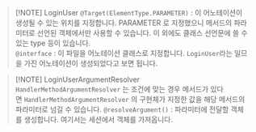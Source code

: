 > [!NOTE] LoginUser
> `@Target(ElementType.PARAMETER)` : 이 어노테이션이 생성될 수 있는 위치를 지정합니다. PARAMETER 로 지정했으니 메서드의 파라미터로 선언된 객체에서만 사용할 수 있습니다. 이 외에도 클래스 선언문에 쓸 수 있는 type 등이 있습니다.  
> `@interface` : 이 파일을 어노테이션 클래스로 지정합니다. `LoginUser`라는 일므을 가진 어노테이션이 생성되었다고 보면 됩니다.


> [!NOTE] LoginUserArgumentResolver
>`HandlerMethodArgumentResolver` 는 조건에 맞는 경우 메서드가 있다면 `HandlerMethodArgumentResolver` 의 구현체가 지정한 값을 해당 메서드의 파라미터로 넘길 수 있습니다.
>`@resolveArgument()` : 파라미터에 전달할 객체를 생성합니다. 여기서는 세션에서 객체를 가져옵니다.

